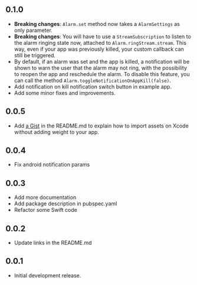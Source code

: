 ## 0.1.0
* **Breaking changes**: `Alarm.set` method now takes a `AlarmSettings` as only parameter.
* **Breaking changes**: You will have to use a `StreamSubscription` to listen to the alarm ringing state now, attached to `Alarm.ringStream.stream`. This way, even if your app was previously killed, your custom callback can still be triggered.
* By default, if an alarm was set and the app is killed, a notification will be shown to warn
the user that the alarm may not ring, with the possibility to reopen the app and reschedule the alarm.
To disable this feature, you can call the method `Alarm.toggleNotificationOnAppKill(false)`.
* Add notification on kill notification switch button in example app.
* Add some minor fixes and improvements.

## 0.0.5

* Add [a Gist](https://gist.github.com/gdelataillade/68834caacdd6727f1418e46788f70b53) in the README.md to explain how to import assets on Xcode without adding weight to your app.

## 0.0.4

* Fix android notification params

## 0.0.3

* Add more documentation
* Add package description in pubspec.yaml
* Refactor some Swift code

## 0.0.2

* Update links in the README.md

## 0.0.1

* Initial development release.